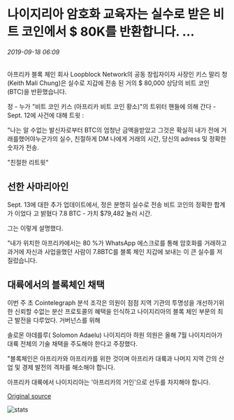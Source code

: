 # 나이지리아 암호화 교육자는 실수로 받은 비트 코인에서 $ 80K를 반환합니다. ...

###### 2019-09-18 06:09

아프리카 블록 체인 회사 Loopblock Network의 공동 창립자이자 사장인 키스 말리 청 (Keith Mali Chung)은 실수로 지갑에 전송 된 거의 $ 80,000 상당의 비트 코인 (BTC)을 반환했습니다.

정 - 누가 "비트 코인 키스 (아프리카 비트 코인 황소)"의 트위터 핸들에 의해 간다 - Sept. 12에 사건에 대해 트윗 :

"나는 알 수없는 발신자로부터 BTC의 엄청난 금액을받았고 그것은 확실히 내가 전에 거래를했어야누군가의 실수, 친절하게 DM 나에게 거래의 시간, 당신의 adress 및 정확한 숫자가 전송.

"친절한 리트윗"

## 선한 사마리아인

Sept. 13에 대한 추가 업데이트에서, 정은 분명히 실수로 전송 비트 코인의 정확한 합계가 이었다 고 밝혔다 7.8 BTC - 가치 $79,482 눌러 시간.

그는 이렇게 설명했다.

"내가 위치한 아프리카에서는 80 %가 WhatsApp 에스크로를 통해 암호화를 거래하고 과거에 자신과 사업을했던 사람이 7.8BTC를 블록 체인 지갑에 보내는 이 큰 실수를 저질렀습니다.

## 대륙에서의 블록체인 채택

이번 주 초 Cointelegraph 분석 조각은 의원이 점점 지역 기관의 투명성을 개선하기위한 신뢰할 수없는 분산 프로토콜의 혜택을 인식하고 나이지리아의 블록 체인 부문의 최근 발전을 다루었다. 거버넌스를 위해

솔로몬 아데를루( Solomon Adaelu) 나이지리아 하원 의원은 올해 7월 나이지리아가 대륙 전체의 기술 채택을 주도해야 한다고 주장했다.

"블록체인은 아프리카와 아프리카를 위한 것이며 아프리카 대륙과 나머지 지역 간의 산업 및 경제 발전의 격차를 해소해야 합니다.

아프리카 대륙에서 나이지리아는 '아프리카의 거인'으로 선두를 차지해야 합니다.

[Original source](https://cointelegraph.com/news/nigerian-crypto-educator-returns-80k-in-bitcoin-received-by-mistake)

![stats](https://c.statcounter.com/11760860/0/a89fa40b/1/ "stats")